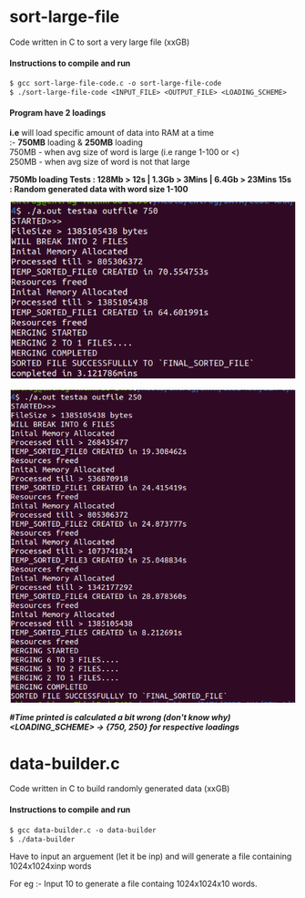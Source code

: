 # sort-large-file
Code written in C to sort a very large file (xxGB)

#### Instructions to compile and run 
```
$ gcc sort-large-file-code.c -o sort-large-file-code
$ ./sort-large-file-code <INPUT_FILE> <OUTPUT_FILE> <LOADING_SCHEME>

```

#### Program have 2 loadings
<b>i.e</b> will load specific amount of data into RAM at a time<br>
:- <b>750MB</b> loading & <b>250MB</b> loading<br>
750MB - when avg size of word is large (i.e range 1-100 or <)<br>
250MB - when avg size of word is not that large

**750Mb loading Tests : 128Mb > 12s | 1.3Gb > 3Mins | 6.4Gb > 23Mins 15s <br>: Random generated data with word size 1-100**

<p align="center">
  <img src="img/l750.png" width="500" title="hover text">
  <br>
  <br>
  <img src="img/l250.png" width="500" title="hover text">
</p>

***#Time printed is calculated a bit wrong (don't know why)***<br>
***<LOADING_SCHEME> -> {750, 250} for respective loadings***


# data-builder.c
Code written in C to build randomly generated data (xxGB)

#### Instructions to compile and run 
```
$ gcc data-builder.c -o data-builder
$ ./data-builder

```
Have to input an arguement (let it be inp)
and will generate a file containing 1024x1024xinp words

For eg :- Input 10 to generate a file containg 1024x1024x10 words. 

